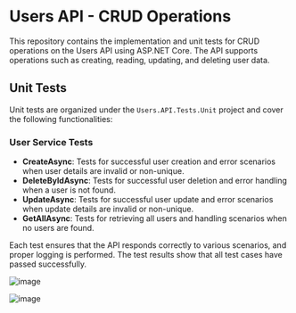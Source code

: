# Users API - CRUD Operations

This repository contains the implementation and unit tests for CRUD operations on the Users API using ASP.NET Core. The API supports operations such as creating, reading, updating, and deleting user data.

## Unit Tests

Unit tests are organized under the `Users.API.Tests.Unit` project and cover the following functionalities:

### User Service Tests

- **CreateAsync**: Tests for successful user creation and error scenarios when user details are invalid or non-unique.
- **DeleteByIdAsync**: Tests for successful user deletion and error handling when a user is not found.
- **UpdateAsync**: Tests for successful user update and error scenarios when update details are invalid or non-unique.
- **GetAllAsync**: Tests for retrieving all users and handling scenarios when no users are found.

Each test ensures that the API responds correctly to various scenarios, and proper logging is performed. The test results show that all test cases have passed successfully.

![image](https://github.com/caglatuncsavas/UnitTest/assets/95507765/d28a9aba-d443-40fa-b811-9b000d149dbf)

![image](https://github.com/caglatuncsavas/UnitTest/assets/95507765/6d5beb95-f89b-496e-bd01-579057f9316f)
